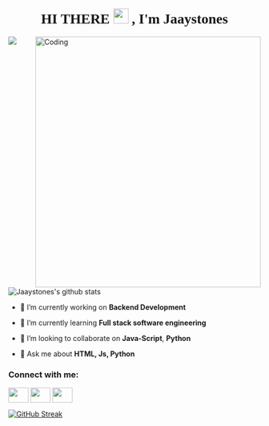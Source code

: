 <h1 style="font-family:script;" align="center"> HI THERE <img src="https://github.com/TheDudeThatCode/TheDudeThatCode/blob/master/Assets/Hi.gif" width="30px">
, I'm Jaaystones</h1>
<img align="right" alt="Coding" width="450" height="500" src=https://user-images.githubusercontent.com/111044396/236078923-353e3366-ddcc-4645-af5e-759c198067ca.gif>

<p><img align="center" src="https://github-readme-stats.vercel.app/api/top-langs/?username=Jaaystones&layout=compact&theme=dark&hide_border=false" /></p>
<p><img align="center" src="https://github-readme-stats.vercel.app/api?username=Jaaystones&show_icons=true&include_all_commits=true&count_private=true&layout=compact&theme=dark&hide_border=false&border_radius=2&hide=contribs" alt="Jaaystones's github stats" /></p>





- 🔭 I’m currently working on **Backend Development**

- 🌱 I’m currently learning **Full stack software engineering**

- 👯 I’m looking to collaborate on **Java-Script**, **Python**

- 💬 Ask me about **HTML, Js, Python**


</p>

<!--
**Jaaystones/Jaaystones** is a ✨ _special_ ✨ repository because its `README.md` (this file) appears on your GitHub profile.

Here are some ideas to get you started:

- 🔭 I’m currently working on ...
- 🌱 I’m currently learning ...
- 👯 I’m looking to collaborate on ...
- 🤔 I’m looking for help with ...
- 💬 Ask me about ...
- 📫 How to reach me: ...
- 😄 Pronouns: ...
- ⚡ Fun fact: ...
-->

<h3 align="left">Connect with me:</h3>
<p align="left">
<a href="www.twitter.com/Jaaystones" target="blank"><img align="center" src="https://cdn.jsdelivr.net/npm/simple-icons@3.0.1/icons/twitter.svg" alt="" height="30" width="40" /></a>
<a href="https://www.linkedin.com/in/paul-joel-872748127" target="blank"><img align="center" src="https://cdn.jsdelivr.net/npm/simple-icons@3.0.1/icons/linkedin.svg" alt="" height="30" width="40" /></a>
<a href="https://instagram.com/jaaystones?igshid=NDk5N2NlZjQ=" target="blank"><img align="center" src="https://cdn.jsdelivr.net/npm/simple-icons@3.0.1/icons/instagram.svg" alt="" height="30" width="40" /></a>
</p>

[![GitHub Streak](http://github-readme-streak-stats.herokuapp.com?user=Jaaystones&theme=blood-dark&date_format=M%20j%5B%2C%20Y%5D&mode=weekly)](https://git.io/streak-stats)
